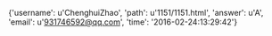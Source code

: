 {'username': u'ChenghuiZhao', 'path': u'1151/1151.html', 'answer': u'A', 'email': u'931746592@qq.com', 'time': '2016-02-24:13:29:42'}